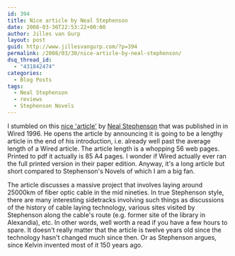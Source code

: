 ```yaml
---
id: 394
title: Nice article by Neal Stephenson
date: 2008-03-30T22:53:22+00:00
author: Jilles van Gurp
layout: post
guid: http://www.jillesvangurp.com/?p=394
permalink: /2008/03/30/nice-article-by-neal-stephenson/
dsq_thread_id:
  - "431842474"
categories:
  - Blog Posts
tags:
  - Neal Stephenson
  - reviews
  - Stephenson Novels
---
```

I stumbled on this [nice 'article'](http://www.wired.com/wired/archive/4.12/ffglass.html?topic=&topic_set=) by [Neal Stephenson](http://en.wikipedia.org/wiki/Neal_Stephenson) that was published in in Wired 1996. He opens the article by announcing it is going to be a lengthy article in the end of his introduction, i.e. already well past the average length of a Wired article. The article length is a whopping 56 web pages. Printed to pdf it actually is 85 A4 pages. I wonder if Wired actually ever ran the full printed version in their paper edition. Anyway, it's a long article but short compared to Stephenson's Novels of which I am a big fan.

The article discusses a massive project that involves laying around 25000km of fiber optic cable in the mid nineties. In true Stephenson style, there are many interesting sidetracks involving such things as discussions of the history of cable laying technology, various sites visited by Stephenson along the cable's route (e.g. former site of the library in Alexandia), etc. In other words, well worth a read if you have a few hours to spare. It doesn't really matter that the article is twelve years old since the technology hasn't changed much since then. Or as Stephenson argues, since Kelvin invented most of it 150 years ago.